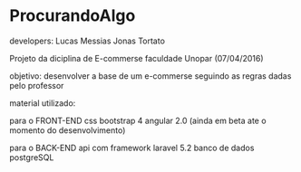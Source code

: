 # ProcurandoAlgo

developers:
Lucas Messias
Jonas Tortato

Projeto da diciplina de E-commerse faculdade Unopar (07/04/2016)

objetivo: desenvolver a base de um e-commerse seguindo as regras dadas pelo professor

material utilizado:

para o FRONT-END
css bootstrap 4
angular 2.0 (ainda em beta ate o momento do desenvolvimento)

para o BACK-END
api com framework laravel 5.2
banco de dados postgreSQL
